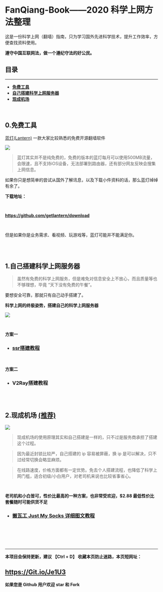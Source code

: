 # FanQiang-Book——2020 科学上网方法整理

这是一份科学上网（翻墙）指南，只为学习国外先进科学技术，提升工作效率，方便查找资料使用。

**遵守中国互联网法，做一个遵纪守法的好公民。**
<br/>

## 目录
-------
* [**免费工具**](#0)
* [**自己搭建科学上网服务器**](#1)
* [**现成机场**](#2)
<br/>

<span id="0">0.免费工具</span>
-------
<a href="https://github.com/getlantern/download" target="_blank">蓝灯(Lantern)</a> 一款大家比较熟悉的免费开源翻墙软件

![](https://lh3.googleusercontent.com/e6IDrA5scUL51lxDW62YF1pyGNFg9v6oshYTYNt4KAl7CFh02ykY5EKqkttzdRU-w81A=s180-rw)

>蓝灯其实并不是纯免费的，免费的版本的蓝灯每月可以使用500MB流量，会限速，且不支持iOS设备，无法部署到路由器，还有部分网友反映会搜集上网信息。

如果你只是想简单的尝试从国外了解讯息，以及下载小件资料的话，那么蓝灯绰绰有余了。


**下载地址：**  

<br/>

**https://github.com/getlantern/download**

<br/>

但是如果你是业务需求、看视频、玩游戏等，蓝灯可能并不能满足你。


<br/>
<br/>


<span id="1">1.自己搭建科学上网服务器</span>
----------------
>虽然有免费的科学上网服务，但是难免对信息安全上不放心，而且质量等也不够理想，毕竟 “天下没有免费的午餐”。

要想安全可靠，那就只有自己动手搭建了。

**科学上网的终极姿势，搭建自己的科学上网服务器**

![](https://miro.medium.com/max/664/1*xoOkFye25dNm0T9d751NPQ.png)

<br/>

**方案一**

+ ### <a href="http://1t.click/brYS" target="_blank" >ssr搭建教程</a>


<br/>

**方案二**

+ ### V2Ray搭建教程

<br/>
<br/>

<span id="2">2.现成机场 <a href="http://1t.click/bsae" target="_blank">(推荐)</a></span>
--------
![](https://is1-ssl.mzstatic.com/image/thumb/Purple114/v4/5f/44/6b/5f446b85-8ada-c442-9647-4c35a99adaf8/source/256x256bb.jpg)

>现成机场的使用原理其实和自己搭建是一样的，只不过是服务商承担了搭建这个过程。

>因为最近封锁比较严，自己搭建的 ip 容易被屏蔽，换 ip 是可以解决，只不过经常切换会略显麻烦。

>在线路速度，价格方面都有一定优势。免去个人搭建流程，也降低了科学上网门槛，适合初级/小白用户，对老司机来说也比较省事省心。

<br/>

**老司机和小白皆可，性价比最高的一种方案，也非常受欢迎，$2.88 最低性价比套餐随时可能供货不足**

+ ### <a href="http://1t.click/bsae" target="_blank">搬瓦工 Just My Socks 详细图文教程</a>

<br/>
<br/>
<br/>
<br/>

----

**本项目会保持更新，建议 【Ctrl + D】 收藏本页防止迷路，本页短网址：**

## https://Git.io/Je1U3

**如果您是 Github 用户欢迎 star 和 Fork**
